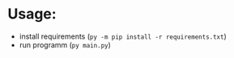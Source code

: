 # Usage:   
- install requirements (`py -m pip install -r requirements.txt`)
- run programm (`py main.py`)
